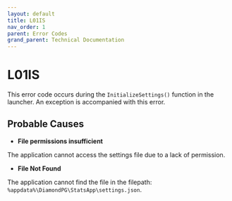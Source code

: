 ```yaml
---
layout: default
title: L01IS
nav_order: 1
parent: Error Codes
grand_parent: Technical Documentation
---
```


# L01IS

This error code occurs during the `InitializeSettings()` function in the launcher. An exception is accompanied with this error.

## Probable Causes

- **File permissions insufficient**

The application cannot access the settings file due to a lack of permission.

- **File Not Found**

The application cannot find the file in the filepath: `%appdata%\DiamondPG\StatsApp\settings.json`.
